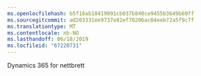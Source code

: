 ```yaml
---
ms.openlocfilehash: b5f18ab18419091cb037b840ce9455b3649b69ff
ms.sourcegitcommit: ad203331ee9737e82ef70206ac04eeb72a5f9c7f
ms.translationtype: MT
ms.contentlocale: nb-NO
ms.lasthandoff: 06/18/2019
ms.locfileid: "67220731"
---
```

Dynamics 365 for nettbrett